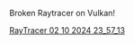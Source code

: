 Broken Raytracer on Vulkan!

[RayTracer 02 10 2024 23_57_13](https://github.com/user-attachments/assets/b54962ad-dc0b-4978-a04e-04de2b68a4c4)
